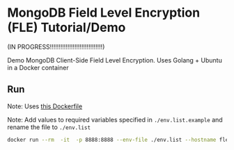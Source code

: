 # MongoDB Field Level Encryption (FLE) Tutorial/Demo


(IN PROGRESS!!!!!!!!!!!!!!!!!!!!!!!!!!!!!!)




Demo MongoDB Client-Side Field Level Encryption. Uses Golang + Ubuntu in a Docker container


## Run 

Note: Uses [this Dockerfile](https://github.com/desteves/mongo-fle-ubuntu-golang/blob/master/Dockerfile)

Note: Add values to required variables specified in `./env.list.example` and rename the file to `./env.list`


```bash
docker run --rm  -it  -p 8888:8888 --env-file ./env.list --hostname fle  nullstring/mongo-fle-demo
```
